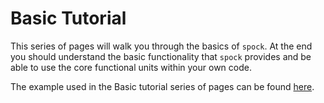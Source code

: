 # Basic Tutorial

This series of pages will walk you through the basics of `spock`. At the end you should understand the basic
functionality that `spock` provides and be able to use the core functional units within your own code.


The example used in the Basic tutorial series of pages can be found [here](https://github.com/fidelity/spock/blob/master/examples).
